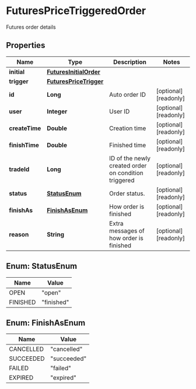 
# FuturesPriceTriggeredOrder

Futures order details

## Properties

Name | Type | Description | Notes
------------ | ------------- | ------------- | -------------
**initial** | [**FuturesInitialOrder**](FuturesInitialOrder.md) |  | 
**trigger** | [**FuturesPriceTrigger**](FuturesPriceTrigger.md) |  | 
**id** | **Long** | Auto order ID |  [optional] [readonly]
**user** | **Integer** | User ID |  [optional] [readonly]
**createTime** | **Double** | Creation time |  [optional] [readonly]
**finishTime** | **Double** | Finished time |  [optional] [readonly]
**tradeId** | **Long** | ID of the newly created order on condition triggered |  [optional] [readonly]
**status** | [**StatusEnum**](#StatusEnum) | Order status. |  [optional] [readonly]
**finishAs** | [**FinishAsEnum**](#FinishAsEnum) | How order is finished |  [optional] [readonly]
**reason** | **String** | Extra messages of how order is finished |  [optional] [readonly]

## Enum: StatusEnum

Name | Value
---- | -----
OPEN | &quot;open&quot;
FINISHED | &quot;finished&quot;

## Enum: FinishAsEnum

Name | Value
---- | -----
CANCELLED | &quot;cancelled&quot;
SUCCEEDED | &quot;succeeded&quot;
FAILED | &quot;failed&quot;
EXPIRED | &quot;expired&quot;

